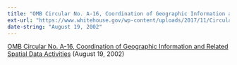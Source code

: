 ```yaml
---
title: "OMB Circular No. A-16, Coordination of Geographic Information and Related Spatial Data Activities"
ext-url: "https://www.whitehouse.gov/wp-content/uploads/2017/11/Circular-016.pdf"
date-string: "August 19, 2002"
---
```

[OMB Circular No. A-16, Coordination of Geographic Information and Related Spatial Data Activities](https://www.whitehouse.gov/wp-content/uploads/2017/11/Circular-016.pdf) (August 19, 2002)
